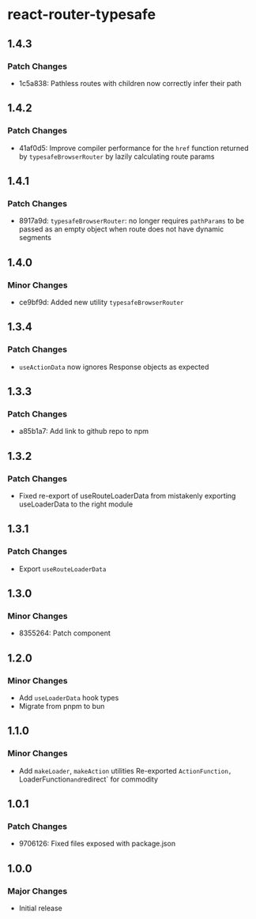 # react-router-typesafe

## 1.4.3

### Patch Changes

- 1c5a838: Pathless routes with children now correctly infer their path

## 1.4.2

### Patch Changes

- 41af0d5: Improve compiler performance for the `href` function returned by `typesafeBrowserRouter` by lazily calculating route params

## 1.4.1

### Patch Changes

- 8917a9d: `typesafeBrowserRouter`: no longer requires `pathParams` to be passed as an empty object when route does not have dynamic segments

## 1.4.0

### Minor Changes

- ce9bf9d: Added new utility `typesafeBrowserRouter`

## 1.3.4

### Patch Changes

- `useActionData` now ignores Response objects as expected

## 1.3.3

### Patch Changes

- a85b1a7: Add link to github repo to npm

## 1.3.2

### Patch Changes

- Fixed re-export of useRouteLoaderData from mistakenly exporting useLoaderData to the right module

## 1.3.1

### Patch Changes

- Export `useRouteLoaderData`

## 1.3.0

### Minor Changes

- 8355264: Patch <Await> component

## 1.2.0

### Minor Changes

- Add `useLoaderData` hook types
- Migrate from pnpm to bun

## 1.1.0

### Minor Changes

- Add `makeLoader`, `makeAction` utilities
  Re-exported `ActionFunction, `LoaderFunction`and`redirect` for commodity

## 1.0.1

### Patch Changes

- 9706126: Fixed files exposed with package.json

## 1.0.0

### Major Changes

- Initial release
